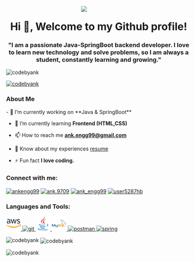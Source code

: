 <img align='right' src="https://media.giphy.com/media/60q1K6mTzQQ1suxNfm/giphy.gif" width="300">
<h1 align="center">Hi 👋, Welcome to my Github profile!</h1>
<h3 align="center">"I am a passionate Java-SpringBoot backend developer. I love to learn new technology and solve problems, so I am always a student, constantly learning and growing."</h3>

<p align="left"> <img src="https://komarev.com/ghpvc/?username=codebyank&label=Profile%20views&color=0e75b6&style=flat" alt="codebyank" /> </p>

<p align="left"> <a href="https://github.com/ryo-ma/github-profile-trophy"><img src="https://github-profile-trophy.vercel.app/?username=codebyank" alt="codebyank" /></a> </p>
<h3>About Me</h3>
- 🔭 I’m currently working on **Java & SpringBoot**

- 🌱 I’m currently learning **Frontend (HTML,CSS)**

- 📫 How to reach me **ank.engg99@gmail.com**

- 📄 Know about my experiences [resume](https://docs.google.com/document/d/1P-7mTVf6hhZSct4Bf5U3unzB4V46La039BB089ZSqFw/edit)

- ⚡ Fun fact **I love coding.**

<h3 align="left">Connect with me:</h3>
<p align="left">
<a href="https://linkedin.com/in/ankengg99" target="blank"><img align="center" src="https://raw.githubusercontent.com/rahuldkjain/github-profile-readme-generator/master/src/images/icons/Social/linked-in-alt.svg" alt="ankengg99" height="30" width="40" /></a>
<a href="https://instagram.com/ank.9709" target="blank"><img align="center" src="https://raw.githubusercontent.com/rahuldkjain/github-profile-readme-generator/master/src/images/icons/Social/instagram.svg" alt="ank.9709" height="30" width="40" /></a>
<a href="https://www.hackerrank.com/ank_engg99" target="blank"><img align="center" src="https://raw.githubusercontent.com/rahuldkjain/github-profile-readme-generator/master/src/images/icons/Social/hackerrank.svg" alt="ank_engg99" height="30" width="40" /></a>
<a href="https://www.leetcode.com/user5287hb" target="blank"><img align="center" src="https://raw.githubusercontent.com/rahuldkjain/github-profile-readme-generator/master/src/images/icons/Social/leet-code.svg" alt="user5287hb" height="30" width="40" /></a>
</p>

<h3 align="left">Languages and Tools:</h3>
<p align="left"> <a href="https://aws.amazon.com" target="_blank" rel="noreferrer"> <img src="https://raw.githubusercontent.com/devicons/devicon/master/icons/amazonwebservices/amazonwebservices-original-wordmark.svg" alt="aws" width="40" height="40"/> </a> <a href="https://git-scm.com/" target="_blank" rel="noreferrer"> <img src="https://www.vectorlogo.zone/logos/git-scm/git-scm-icon.svg" alt="git" width="40" height="40"/> </a> <a href="https://www.java.com" target="_blank" rel="noreferrer"> <img src="https://raw.githubusercontent.com/devicons/devicon/master/icons/java/java-original.svg" alt="java" width="40" height="40"/> </a> <a href="https://www.mysql.com/" target="_blank" rel="noreferrer"> <img src="https://raw.githubusercontent.com/devicons/devicon/master/icons/mysql/mysql-original-wordmark.svg" alt="mysql" width="40" height="40"/> </a> <a href="https://postman.com" target="_blank" rel="noreferrer"> <img src="https://www.vectorlogo.zone/logos/getpostman/getpostman-icon.svg" alt="postman" width="40" height="40"/> </a> <a href="https://spring.io/" target="_blank" rel="noreferrer"> <img src="https://www.vectorlogo.zone/logos/springio/springio-icon.svg" alt="spring" width="40" height="40"/> </a> </p>

<p><img align="left" src="https://github-readme-stats.vercel.app/api/top-langs?username=codebyank&show_icons=true&locale=en&layout=compact" alt="codebyank" /></p>

<p>&nbsp;<img align="center" src="https://github-readme-stats.vercel.app/api?username=codebyank&show_icons=true&locale=en" alt="codebyank" /></p>

<p><img align="center" src="https://github-readme-streak-stats.herokuapp.com/?user=codebyank&" alt="codebyank" /></p>

